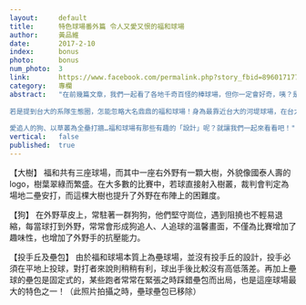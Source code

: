 ```yaml
---
layout:     default
title:      特色球場番外篇 令人又愛又恨的福和球場
author:     黃品維
date:       2017-2-10
index:      bonus
photo:      bonus
num_photo:  3
link:       https://www.facebook.com/permalink.php?story_fbid=896017177207067&id=815683195240466
category:   專欄
abstract:   "在前幾篇文章，我們一起看了各地千奇百怪的棒球場，但你一定會好奇，咦？是不是少了一座？
　
若是提到台大的系隊生態圈，怎能忽略大名鼎鼎的福和球場！身為最靠近台大的河堤球場，在台大場地競爭激烈、空間不足的現實下，福和一直是各系隊練球以及許多盃賽的首選之地，如攻城盃、工院盃等皆於此地舉辦，成為不少球員們共同的回憶。
　
愛追人的狗、以草叢為全壘打牆…福和球場有那些有趣的「設計」呢？就讓我們一起來看看吧！"
vertical:   false
published:  true
---
```


   【大樹】
   福和共有三座球場，而其中一座右外野有一顆大樹，外貌像國泰人壽的logo，樹葉翠綠而繁盛。在大多數的比賽中，若球直接射入樹叢，裁判會判定為場地二壘安打，而這棵大樹也提升了外野在布陣上的困難度。

   【狗】
   在外野草皮上，常駐著一群狗狗，他們堅守崗位，遇到阻撓也不輕易退縮，每當球打到外野，常常會形成狗追人、人追球的溫馨畫面，不僅為比賽增加了趣味性，也增加了外野手的抗壓能力。

   【投手丘及壘包】
   由於福和球場本質上為壘球場，並沒有投手丘的設計，投手必須在平地上投球，對打者來說則稍稍有利，球出手後比較沒有高低落差。再加上壘球的壘包是固定式的，某些跑者常常在緊張之時踩錯壘包而出局，也是這座球場最大的特色之一！（此照片拍攝之時，壘球壘包已移除）

